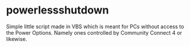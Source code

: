 # powerlessshutdown
Simple little script made in VBS which is meant for PCs without access to the Power Options. Namely ones controlled by Community Connect 4 or likewise.
